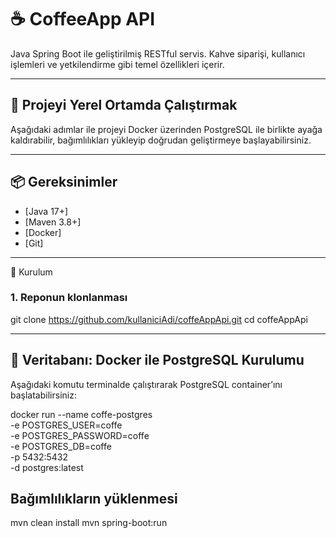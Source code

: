 # ☕ CoffeeApp API

Java Spring Boot ile geliştirilmiş RESTful servis. Kahve siparişi, kullanıcı işlemleri ve yetkilendirme gibi temel özellikleri içerir.

---

## 🚀 Projeyi Yerel Ortamda Çalıştırmak

Aşağıdaki adımlar ile projeyi Docker üzerinden PostgreSQL ile birlikte ayağa kaldırabilir, bağımlılıkları yükleyip doğrudan geliştirmeye başlayabilirsiniz.

---

## 📦 Gereksinimler

- [Java 17+] 
- [Maven 3.8+]
- [Docker] 
- [Git] 

---


🔧 Kurulum

### 1. Reponun klonlanması

git clone https://github.com/kullaniciAdi/coffeAppApi.git
cd coffeAppApi

---

## 🐘 Veritabanı: Docker ile PostgreSQL Kurulumu

Aşağıdaki komutu terminalde çalıştırarak PostgreSQL container’ını başlatabilirsiniz:

docker run --name coffe-postgres \
  -e POSTGRES_USER=coffe \
  -e POSTGRES_PASSWORD=coffe \
  -e POSTGRES_DB=coffe \
  -p 5432:5432 \
  -d postgres:latest

## Bağımlılıkların yüklenmesi

mvn clean install
mvn spring-boot:run
